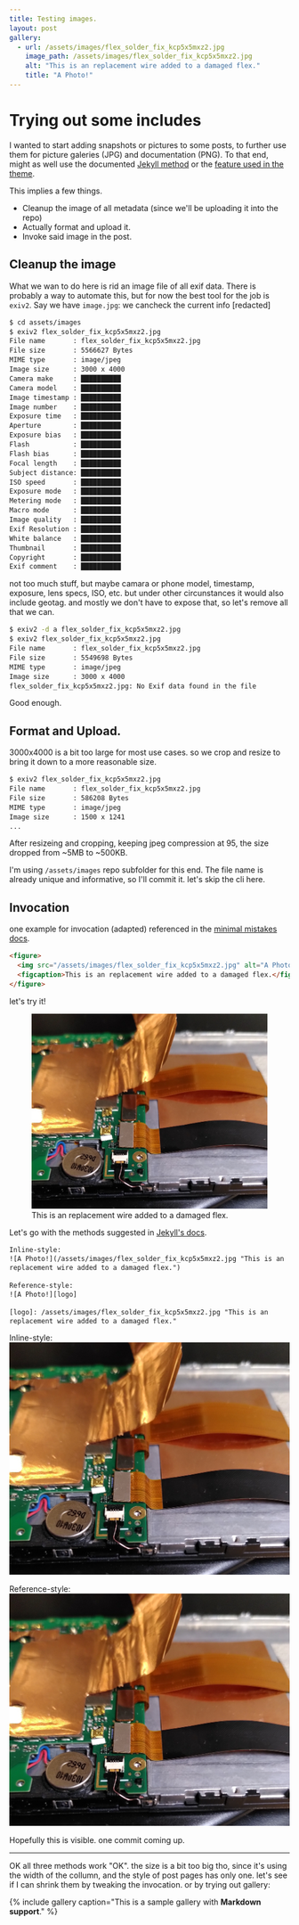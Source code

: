 ```yaml
---
title: Testing images.
layout: post
gallery:
  - url: /assets/images/flex_solder_fix_kcp5x5mxz2.jpg
    image_path: /assets/images/flex_solder_fix_kcp5x5mxz2.jpg
    alt: "This is an replacement wire added to a damaged flex."
    title: "A Photo!"
---
```


# Trying out some includes

I wanted to start adding snapshots or pictures to some posts, to further use them for picture galeries (JPG) and documentation (PNG). To that end, might as well use the documented [Jekyll method](https://aksakalli.github.io/jekyll-doc-theme/docs/cheatsheet/#images) or the [feature used in the theme](https://mmistakes.github.io/minimal-mistakes/docs/helpers/).

This implies a few things. 
   * Cleanup the image of all metadata (since we'll be uploading it into the repo)
   * Actually format and upload it.
   * Invoke said image in the post.

## Cleanup the image

What we wan to do here is rid an image file of all exif data. There is probably a way to automate this, but for now the best tool for the job is `exiv2`.
Say we have `image.jpg`: we cancheck the current info [redacted]


``` bash
$ cd assets/images
$ exiv2 flex_solder_fix_kcp5x5mxz2.jpg 
File name       : flex_solder_fix_kcp5x5mxz2.jpg
File size       : 5566627 Bytes
MIME type       : image/jpeg
Image size      : 3000 x 4000
Camera make     : ██████████
Camera model    : ██████████
Image timestamp : ██████████
Image number    : ██████████
Exposure time   : ██████████
Aperture        : ██████████
Exposure bias   : ██████████
Flash           : ██████████
Flash bias      : ██████████
Focal length    : ██████████
Subject distance: ██████████
ISO speed       : ██████████
Exposure mode   : ██████████
Metering mode   : ██████████
Macro mode      : ██████████
Image quality   : ██████████
Exif Resolution : ██████████
White balance   : ██████████
Thumbnail       : ██████████
Copyright       : ██████████
Exif comment    : ██████████
```

not too much stuff, but maybe camara or phone model, timestamp, exposure, lens specs, ISO, etc. but under other circunstances it would also include geotag. and mostly we don't have to expose that, so let's remove all that we can.

``` bash
$ exiv2 -d a flex_solder_fix_kcp5x5mxz2.jpg 
$ exiv2 flex_solder_fix_kcp5x5mxz2.jpg 
File name       : flex_solder_fix_kcp5x5mxz2.jpg
File size       : 5549698 Bytes
MIME type       : image/jpeg
Image size      : 3000 x 4000
flex_solder_fix_kcp5x5mxz2.jpg: No Exif data found in the file
```

Good enough.

## Format and Upload.

3000x4000 is a bit too large for most use cases. 
so we crop and resize to bring it down to a more reasonable size.

``` bash
$ exiv2 flex_solder_fix_kcp5x5mxz2.jpg 
File name       : flex_solder_fix_kcp5x5mxz2.jpg
File size       : 586208 Bytes
MIME type       : image/jpeg
Image size      : 1500 x 1241
...
```
After resizeing and cropping, keeping jpeg compression at 95, the size dropped from \~5MB to \~500KB.

I'm using `/assets/images` repo subfolder for this end.
The file name is already unique and informative, so I'll commit it. let's skip the cli here.

## Invocation

one example for invocation (adapted) referenced in the
[minimal mistakes docs](https://mmistakes.github.io/minimal-mistakes/docs/helpers/).

``` html
<figure>
  <img src="/assets/images/flex_solder_fix_kcp5x5mxz2.jpg" alt="A Photo!">
  <figcaption>This is an replacement wire added to a damaged flex.</figcaption>
</figure>
```
let's try it!

<figure>
  <img src="/assets/images/flex_solder_fix_kcp5x5mxz2.jpg" alt="Sample image.">
  <figcaption>This is an replacement wire added to a damaged flex.</figcaption>
</figure>

Let's go with the methods suggested in [Jekyll's docs](https://aksakalli.github.io/jekyll-doc-theme/docs/cheatsheet/#images).

```
Inline-style:
![A Photo!](/assets/images/flex_solder_fix_kcp5x5mxz2.jpg "This is an replacement wire added to a damaged flex.")

Reference-style:
![A Photo!][logo]

[logo]: /assets/images/flex_solder_fix_kcp5x5mxz2.jpg "This is an replacement wire added to a damaged flex."
```

Inline-style:
![A Photo!](/assets/images/flex_solder_fix_kcp5x5mxz2.jpg "This is an replacement wire added to a damaged flex.")

Reference-style:
![A Photo!][logo]

[logo]: /assets/images/flex_solder_fix_kcp5x5mxz2.jpg "This is an replacement wire added to a damaged flex."

Hopefully this is visible. one commit coming up.

---

OK all three methods work "OK". the size is a bit too big tho, since it's using the width of the collumn, and the style of post pages has only one. let's see if I can shrink them by tweaking the invocation. or by trying out gallery:

{% include gallery caption="This is a sample gallery with **Markdown support**." %}
